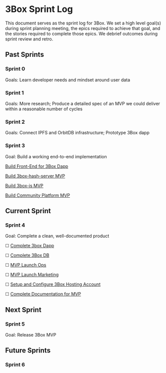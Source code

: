 # 3Box Sprint Log
This document serves as the sprint log for 3Box. We set a high level goal(s) during sprint planning meeting, the epics required to achieve that goal, and the stories required to complete those epics. We debrief outcomes during sprint review and retro. 

## Past Sprints

### Sprint 0
Goals: Learn developer needs and mindset around user data

### Sprint 1
Goals: More research; Produce a detailed spec of an MVP we could deliver within a reasonable number of cycles

### Sprint 2
Goals: Connect IPFS and OrbitDB infrastructure; Prototype 3Box dapp

### Sprint 3
Goal: Build a working end-to-end implementation

[Build Front-End for 3Box Dapp](https://github.com/uport-project/3box/issues/99)

[Build 3box-hash-server MVP](https://github.com/uport-project/3box/issues/101)

[Build 3box-js MVP](https://github.com/uport-project/3box/issues/100)

[Build Community Platform MVP](https://github.com/uport-project/3box/issues/102)

## Current Sprint

### Sprint 4
Goal: Complete a clean, well-documented product

☐ [Complete 3box Dapp](https://github.com/uport-project/3box/issues/146)

☐ [Complete 3Box DB](https://github.com/uport-project/3box/issues/147)

☐ [MVP Launch Ops](https://github.com/uport-project/3box/issues/152)

☐ [MVP Launch Marketing](https://github.com/uport-project/3box/issues/175)

☐ [Setup and Configure 3Box Hosting Account](https://github.com/uport-project/3box/issues/179)

☐ [Complete Documentation for MVP](https://github.com/uport-project/3box/issues/160)

## Next Sprint

### Sprint 5
Goal: Release 3Box MVP

## Future Sprints

### Sprint 6





